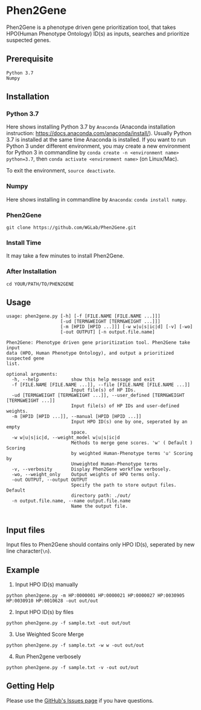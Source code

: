 # Phen2Gene

Phen2Gene is a phenotype driven gene prioritization tool, that takes HPO(Human Phenotype Ontology) ID(s) as inputs, searches and prioritize suspected genes.

## Prerequisite
```
Python 3.7
Numpy
```

## Installation
### Python 3.7
Here shows installing Python 3.7 by `Anaconda` (Anaconda installation instruction: https://docs.anaconda.com/anaconda/install/). Usually Python 3.7 is installed at the same time Anaconda is installed.
If you want to run Python 3 under different environment, you may create a new environment for Python 3 in commandline by `conda create -n <environment name> python=3.7`, then `conda activate <environment name>` (on Linux/Mac).

To exit the environment, `source deactivate`.

### Numpy
Here shows installing in commandline by `Anaconda`: `conda install numpy`.

### Phen2Gene
`git clone https://github.com/WGLab/Phen2Gene.git`

### Install Time
It may take a few minutes to install Phen2Gene.

### After Installation
`cd YOUR/PATH/TO/PHEN2GENE`

## Usage
```
usage: phen2gene.py [-h] [-f [FILE.NAME [FILE.NAME ...]]]
                    [-ud [TERM&WEIGHT [TERM&WEIGHT ...]]]
                    [-m [HPID [HPID ...]]] [-w w|u|s|ic|d] [-v] [-wo]
                    [-out OUTPUT] [-n output.file.name]

Phen2Gene: Phenotype driven gene prioritization tool. Phen2Gene take input
data (HPO, Human Phenotype Ontology), and output a prioritized suspected gene
list.

optional arguments:
  -h, --help            show this help message and exit
  -f [FILE.NAME [FILE.NAME ...]], --file [FILE.NAME [FILE.NAME ...]]
                        Input file(s) of HP IDs.
  -ud [TERM&WEIGHT [TERM&WEIGHT ...]], --user_defined [TERM&WEIGHT [TERM&WEIGHT ...]]
                        Input file(s) of HP IDs and user-defined weights.
  -m [HPID [HPID ...]], --manual [HPID [HPID ...]]
                        Input HPO ID(s) one by one, seperated by an empty
                        space.
  -w w|u|s|ic|d, --weight_model w|u|s|ic|d
                        Methods to merge gene scores. 'w' ( Default ) Scoring
                        by weighted Human-Phenotype terms 'u' Scoring by
                        Unweighted Human-Phenotype terms
  -v, --verbosity       Display Phen2Gene workflow verbosely.
  -wo, --weight_only    Output weights of HPO terms only.
  -out OUTPUT, --output OUTPUT
                        Specify the path to store output files. Default
                        directory path: ./out/
  -n output.file.name, --name output.file.name
                        Name the output file.


```

## Input files
Input files to Phen2Gene should contains only HPO ID(s), seperated by new line character(`\n`).

## Example
1. Input HPO ID(s) manually
```
python phen2gene.py -m HP:0000001 HP:0000021 HP:0000027 HP:0030905 HP:0030910 HP:0010628 -out out/out
```
2. Input HPO ID(s) by files
```
python phen2gene.py -f sample.txt -out out/out
```
3. Use Weighted Score Merge
```
python phen2gene.py -f sample.txt -w w -out out/out
```
4. Run Phen2gene verbosely
```
python phen2gene.py -f sample.txt -v -out out/out
```


## Getting Help

Please use the [GitHub's Issues page](https://github.com/WGLab/LinkedSV/issues) if you have questions.



